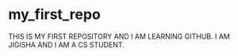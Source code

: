 # my_first_repo
THIS IS MY FIRST REPOSITORY AND I AM LEARNING GITHUB.
I AM JIGISHA AND I AM A CS STUDENT.
